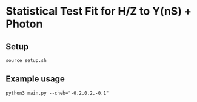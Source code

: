 # Statistical Test Fit  for H/Z to Y(nS) + Photon

## Setup

`source setup.sh`

## Example usage

`python3 main.py --cheb="-0.2,0.2,-0.1"`
